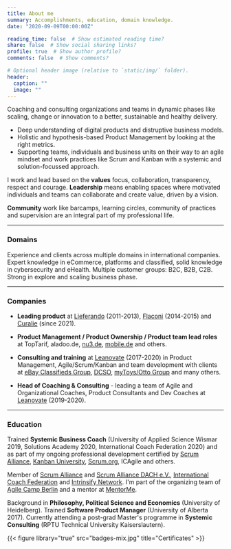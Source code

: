 ```yaml
---
title: About me
summary: Accomplishments, education, domain knowledge.
date: "2020-09-09T00:00:00Z"

reading_time: false  # Show estimated reading time?
share: false  # Show social sharing links?
profile: true  # Show author profile?
comments: false  # Show comments?

# Optional header image (relative to `static/img/` folder).
header:
  caption: ""
  image: ""
---
```


Coaching and consulting organizations and teams in dynamic phases like scaling, change or innovation to a better, sustainable and healthy delivery.
- Deep understanding of digital products and distruptive business models. 
- Holistic and hypothesis-based Product Management by looking at the right metrics. 
- Supporting teams, individuals and business units on their way to an agile mindset and work practices like Scrum and Kanban with a systemic and solution-focussed approach.


I work and lead based on the **values** focus, collaboration, transparency, respect and courage. 
**Leadership** means enabling spaces where motivated individuals and teams can collaborate and create value, driven by a vision.

**Community** work like barcamps, learning circles, community of practices and supervision are an integral part of my professional life. 
  
  
---
  
  
### Domains

Experience and clients across multiple domains in international companies. Expert knowledge in eCommerce, platforms and classified, solid knowledge in cybersecurity and eHealth. Multiple customer groups: B2C, B2B, C2B. Strong in explore and scaling business phase. 
  
  
---
  
  
### Companies
- **Leading product** at [Lieferando](https://www.lieferando.de/) (2011-2013), [Flaconi](https://www.flaconi.de/) (2014-2015) and [Curalie](https://www.curalie.com) (since 2021). 

- **Product Management / Product Ownership / Product team lead roles** at TopTarif, aladoo.de, [nu3.de](https://www.nu3.de/), [mobile.de](https://www.mobile.de/verkaufen/auto/) and others.

- **Consulting and training** at [Leanovate](https://www.leanovate.de) (2017-2020) in Product Management, Agile/Scrum/Kanban and team development with clients at [eBay Classifieds Group](https://www.ebayclassifiedsgroup.com/), [DCSO](https://www.dcso.de/), [myToys/Otto Group](https://www.mytoys.de/) and many others. 

- **Head of Coaching & Consulting** - leading a team of Agile and Organizational Coaches, Product Consultants and Dev Coaches at [Leanovate](https://www.leanovate.de/services/coaching-consulting/) (2019-2020). 
  
  
---
  
  
### Education

Trained **Systemic Business Coach** (University of Applied Science Wismar 2019, Solutions Academy 2020, International Coach Federation 2020) and as part of my ongoing professional development certified by [Scrum Alliance](https://www.scrumalliance.org/community/profile/mstahl7), [Kanban University](https://edu.kanban.university/users/martin-stahl), [Scrum.org](https://www.scrum.org/user/251980), ICAgile and others. 

Member of [Scrum Alliance](https://www.scrumalliance.org/) and [Scrum Alliance DACH e.V.](https://scrumdach.org/), [International Coach Federation](https://coachfederation.org/) and [Intrinsify Network](https://intrinsify.de). I'm part of the organizing team of [Agile Camp Berlin](https://agile-camp-berlin.com/) and a mentor at [MentorMe](https://mentorme-ngo.org/). 

Background in **Philosophy, Political Science and Economics** (University of Heidelberg). Trained **Software Product Manager** (University of Alberta 2017). Currently attending a post-grad Master's programme in **Systemic Consulting** (RPTU Technical University Kaiserslautern).

{{< figure library="true" src="badges-mix.jpg" title="Certificates" >}}
